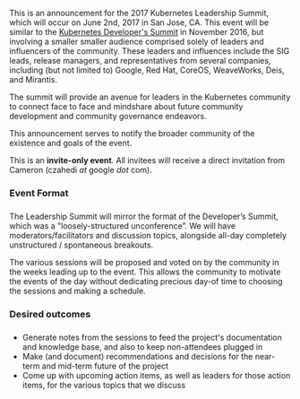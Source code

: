 This is an announcement for the 2017 Kubernetes Leadership Summit, which will occur on June 2nd, 2017 in San Jose, CA. This event will be similar to the [Kubernetes Developer's Summit](https://github.com/kubernetes/community/blob/master/community/developer-summit-2016/Kubernetes_Dev_Summit.md) in November 2016, but involving a smaller smaller audience comprised solely of leaders and influencers of the community. These leaders and influences include the SIG leads, release managers, and representatives from several companies, including (but not limited to) Google, Red Hat, CoreOS, WeaveWorks, Deis, and Mirantis.

The summit will provide an avenue for leaders in the Kubernetes community to connect face to face and mindshare about future community development and community governance endeavors. 

This announcement serves to notify the broader community of the existence and goals of the event.

This is an **invite-only event**. All invitees will receive a direct invitation from Cameron (czahedi *at* google *dot* com). 

### Event Format
###

The Leadership Summit will mirror the format of the Developer’s Summit, which was a "loosely-structured unconference”. We will have moderators/facilitators and discussion topics, alongside all-day completely unstructured / spontaneous breakouts. 

The various sessions will be proposed and voted on by the community in the weeks leading up to the event. This allows the community to motivate the events of the day without dedicating precious day-of time to choosing the sessions and making a schedule. 

### Desired outcomes
### 

* Generate notes from the sessions to feed the project's documentation and knowledge base, and also to keep non-attendees plugged in 
* Make (and document) recommendations and decisions for the near-term and mid-term future of the project 
* Come up with upcoming action items, as well as leaders for those action items, for the various topics that we discuss
